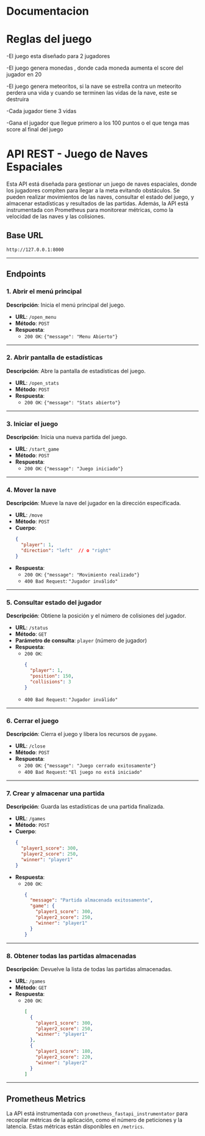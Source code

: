 # Documentacion

# Reglas del juego
-El juego esta diseñado para 2 jugadores

-El juego genera monedas , donde cada moneda aumenta el score del jugador en 20

-El juego genera meteoritos, si la nave se estrella contra un meteorito perdera una vida y cuando se terminen las vidas de la nave, este se destruira

-Cada jugador tiene 3 vidas

-Gana el jugador que llegue primero a los 100 puntos o el que tenga mas score al final del juego
# API REST - Juego de Naves Espaciales

Esta API está diseñada para gestionar un juego de naves espaciales, donde los jugadores compiten para llegar a la meta evitando obstáculos. Se pueden realizar movimientos de las naves, consultar el estado del juego, y almacenar estadísticas y resultados de las partidas. Además, la API está instrumentada con Prometheus para monitorear métricas, como la velocidad de las naves y las colisiones.

## Base URL
```
http://127.0.0.1:8000
```

---

## Endpoints

### 1. Abrir el menú principal

**Descripción**: Inicia el menú principal del juego.

- **URL**: `/open_menu`
- **Método**: `POST`
- **Respuesta**:
  - `200 OK`: `{"message": "Menu Abierto"}`

---

### 2. Abrir pantalla de estadísticas

**Descripción**: Abre la pantalla de estadísticas del juego.

- **URL**: `/open_stats`
- **Método**: `POST`
- **Respuesta**:
  - `200 OK`: `{"message": "Stats abierto"}`

---

### 3. Iniciar el juego

**Descripción**: Inicia una nueva partida del juego.

- **URL**: `/start_game`
- **Método**: `POST`
- **Respuesta**:
  - `200 OK`: `{"message": "Juego iniciado"}`

---

### 4. Mover la nave

**Descripción**: Mueve la nave del jugador en la dirección especificada.

- **URL**: `/move`
- **Método**: `POST`
- **Cuerpo**:
  ```json
  {
    "player": 1, 
    "direction": "left"  // o "right"
  }
  ```
- **Respuesta**:
  - `200 OK`: `{"message": "Movimiento realizado"}`
  - `400 Bad Request`: `"Jugador inválido"`

---

### 5. Consultar estado del jugador

**Descripción**: Obtiene la posición y el número de colisiones del jugador.

- **URL**: `/status`
- **Método**: `GET`
- **Parámetro de consulta**: `player` (número de jugador)
- **Respuesta**:
  - `200 OK`: 
    ```json
    {
      "player": 1,
      "position": 150,
      "collisions": 3
    }
    ```
  - `400 Bad Request`: `"Jugador inválido"`

---

### 6. Cerrar el juego

**Descripción**: Cierra el juego y libera los recursos de `pygame`.

- **URL**: `/close`
- **Método**: `POST`
- **Respuesta**:
  - `200 OK`: `{"message": "Juego cerrado exitosamente"}`
  - `400 Bad Request`: `"El juego no está iniciado"`

---

### 7. Crear y almacenar una partida

**Descripción**: Guarda las estadísticas de una partida finalizada.

- **URL**: `/games`
- **Método**: `POST`
- **Cuerpo**:
  ```json
  {
    "player1_score": 300,
    "player2_score": 250,
    "winner": "player1"
  }
  ```
- **Respuesta**:
  - `200 OK`: 
    ```json
    {
      "message": "Partida almacenada exitosamente",
      "game": {
        "player1_score": 300,
        "player2_score": 250,
        "winner": "player1"
      }
    }
    ```

---

### 8. Obtener todas las partidas almacenadas

**Descripción**: Devuelve la lista de todas las partidas almacenadas.

- **URL**: `/games`
- **Método**: `GET`
- **Respuesta**:
  - `200 OK`: 
    ```json
    [
      {
        "player1_score": 300,
        "player2_score": 250,
        "winner": "player1"
      },
      {
        "player1_score": 180,
        "player2_score": 220,
        "winner": "player2"
      }
    ]
    ```

---

## Prometheus Metrics

La API está instrumentada con `prometheus_fastapi_instrumentator` para recopilar métricas de la aplicación, como el número de peticiones y la latencia. Estas métricas están disponibles en `/metrics`.
